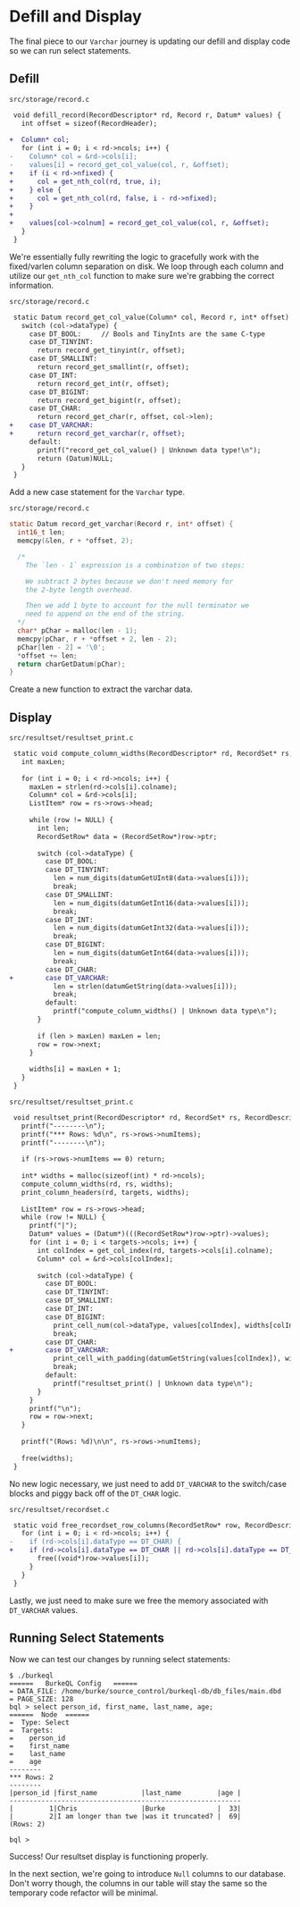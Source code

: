 # Defill and Display

The final piece to our `Varchar` journey is updating our defill and display code so we can run select statements.

## Defill

`src/storage/record.c`

```diff
 void defill_record(RecordDescriptor* rd, Record r, Datum* values) {
   int offset = sizeof(RecordHeader);
 
+  Column* col;
   for (int i = 0; i < rd->ncols; i++) {
-    Column* col = &rd->cols[i];
-    values[i] = record_get_col_value(col, r, &offset);
+    if (i < rd->nfixed) {
+      col = get_nth_col(rd, true, i);
+    } else {
+      col = get_nth_col(rd, false, i - rd->nfixed);
+    }
+
+    values[col->colnum] = record_get_col_value(col, r, &offset);
   }
 }
```

We're essentially fully rewriting the logic to gracefully work with the fixed/varlen column separation on disk. We loop through each column and utilize our `get_nth_col` function to make sure we're grabbing the correct information.

`src/storage/record.c`

```diff
 static Datum record_get_col_value(Column* col, Record r, int* offset) {
   switch (col->dataType) {
     case DT_BOOL:     // Bools and TinyInts are the same C-type
     case DT_TINYINT:
       return record_get_tinyint(r, offset);
     case DT_SMALLINT:
       return record_get_smallint(r, offset);
     case DT_INT:
       return record_get_int(r, offset);
     case DT_BIGINT:
       return record_get_bigint(r, offset);
     case DT_CHAR:
       return record_get_char(r, offset, col->len);
+    case DT_VARCHAR:
+      return record_get_varchar(r, offset);
     default:
       printf("record_get_col_value() | Unknown data type!\n");
       return (Datum)NULL;
   }
 }
```

Add a new case statement for the `Varchar` type.

`src/storage/record.c`

```c
static Datum record_get_varchar(Record r, int* offset) {
  int16_t len;
  memcpy(&len, r + *offset, 2);

  /*
    The `len - 1` expression is a combination of two steps:

    We subtract 2 bytes because we don't need memory for
    the 2-byte length overhead.

    Then we add 1 byte to account for the null terminator we
    need to append on the end of the string.
  */
  char* pChar = malloc(len - 1);
  memcpy(pChar, r + *offset + 2, len - 2);
  pChar[len - 2] = '\0';
  *offset += len;
  return charGetDatum(pChar);
}
```

Create a new function to extract the varchar data.

## Display

`src/resultset/resultset_print.c`

```diff
 static void compute_column_widths(RecordDescriptor* rd, RecordSet* rs, int* widths) {
   int maxLen;
 
   for (int i = 0; i < rd->ncols; i++) {
     maxLen = strlen(rd->cols[i].colname);
     Column* col = &rd->cols[i];
     ListItem* row = rs->rows->head;
 
     while (row != NULL) {
       int len;
       RecordSetRow* data = (RecordSetRow*)row->ptr;
 
       switch (col->dataType) {
         case DT_BOOL:
         case DT_TINYINT:
           len = num_digits(datumGetUInt8(data->values[i]));
           break;
         case DT_SMALLINT:
           len = num_digits(datumGetInt16(data->values[i]));
           break;
         case DT_INT:
           len = num_digits(datumGetInt32(data->values[i]));
           break;
         case DT_BIGINT:
           len = num_digits(datumGetInt64(data->values[i]));
           break;
         case DT_CHAR:
+        case DT_VARCHAR:
           len = strlen(datumGetString(data->values[i]));
           break;
         default:
           printf("compute_column_widths() | Unknown data type\n");
       }
 
       if (len > maxLen) maxLen = len;
       row = row->next;
     }
 
     widths[i] = maxLen + 1;
   }
 }
```

`src/resultset/resultset_print.c`

```diff
 void resultset_print(RecordDescriptor* rd, RecordSet* rs, RecordDescriptor* targets) {
   printf("--------\n");
   printf("*** Rows: %d\n", rs->rows->numItems);
   printf("--------\n");
 
   if (rs->rows->numItems == 0) return;
 
   int* widths = malloc(sizeof(int) * rd->ncols);
   compute_column_widths(rd, rs, widths);
   print_column_headers(rd, targets, widths);
 
   ListItem* row = rs->rows->head;
   while (row != NULL) {
     printf("|");
     Datum* values = (Datum*)(((RecordSetRow*)row->ptr)->values);
     for (int i = 0; i < targets->ncols; i++) {
       int colIndex = get_col_index(rd, targets->cols[i].colname);
       Column* col = &rd->cols[colIndex];
       
       switch (col->dataType) {
         case DT_BOOL:
         case DT_TINYINT:
         case DT_SMALLINT:
         case DT_INT:
         case DT_BIGINT:
           print_cell_num(col->dataType, values[colIndex], widths[colIndex]);
           break;
         case DT_CHAR:
+        case DT_VARCHAR:
           print_cell_with_padding(datumGetString(values[colIndex]), widths[colIndex], false);
           break;
         default:
           printf("resultset_print() | Unknown data type\n");
       }
     }
     printf("\n");
     row = row->next;
   }
 
   printf("(Rows: %d)\n\n", rs->rows->numItems);
 
   free(widths);
 }
```

No new logic necessary, we just need to add `DT_VARCHAR` to the switch/case blocks and piggy back off of the `DT_CHAR` logic.

`src/resultset/recordset.c`

```diff
 static void free_recordset_row_columns(RecordSetRow* row, RecordDescriptor* rd) {
   for (int i = 0; i < rd->ncols; i++) {
-    if (rd->cols[i].dataType == DT_CHAR) {
+    if (rd->cols[i].dataType == DT_CHAR || rd->cols[i].dataType == DT_VARCHAR) {
       free((void*)row->values[i]);
     }
   }
 }
```

Lastly, we just need to make sure we free the memory associated with `DT_VARCHAR` values.

## Running Select Statements

Now we can test our changes by running select statements:

```shell
$ ./burkeql
======   BurkeQL Config   ======
= DATA_FILE: /home/burke/source_control/burkeql-db/db_files/main.dbd
= PAGE_SIZE: 128
bql > select person_id, first_name, last_name, age;
======  Node  ======
=  Type: Select
=  Targets:
=    person_id
=    first_name
=    last_name
=    age
--------
*** Rows: 2
--------
|person_id |first_name           |last_name         |age |
----------------------------------------------------------
|         1|Chris                |Burke             |  33|
|         2|I am longer than twe |was it truncated? |  69|
(Rows: 2)

bql >
```

Success! Our resultset display is functioning properly.

In the next section, we're going to introduce `Null` columns to our database. Don't worry though, the columns in our table will stay the same so the temporary code refactor will be minimal.
